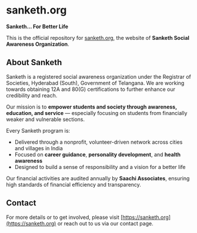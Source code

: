 # sanketh.org

**Sanketh... For Better Life**

This is the official repository for [sanketh.org](https://sanketh.org), the website of **Sanketh Social Awareness Organization**.

## About Sanketh

Sanketh is a registered social awareness organization under the Registrar of Societies, Hyderabad (South), Government of Telangana. We are working towards obtaining 12A and 80(G) certifications to further enhance our credibility and reach.

Our mission is to **empower students and society through awareness, education, and service** — especially focusing on students from financially weaker and vulnerable sections.

Every Sanketh program is:
- Delivered through a nonprofit, volunteer-driven network across cities and villages in India
- Focused on **career guidance**, **personality development**, and **health awareness**
- Designed to build a sense of responsibility and a vision for a better life

Our financial activities are audited annually by **Saachi Associates**, ensuring high standards of financial efficiency and transparency.

## Contact

For more details or to get involved, please visit [https://sanketh.org](https://sanketh.org) or reach out to us via our contact page.
